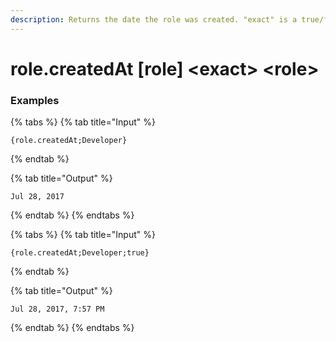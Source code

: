 ```yaml
---
description: Returns the date the role was created. "exact" is a true/false value on whether to include hours/minutes.
---
```


# role.createdAt [role] <exact\> <role\>

### Examples

{% tabs %}
{% tab title="Input" %}

```text
{role.createdAt;Developer}
```

{% endtab %}

{% tab title="Output" %}

```text
Jul 28, 2017
```

{% endtab %}
{% endtabs %}

{% tabs %}
{% tab title="Input" %}

```text
{role.createdAt;Developer;true}
```

{% endtab %}

{% tab title="Output" %}

```text
Jul 28, 2017, 7:57 PM
```

{% endtab %}
{% endtabs %}
